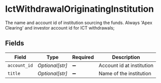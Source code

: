 # IctWithdrawalOriginatingInstitution

The name and account id of institution sourcing the funds. Always 'Apex Clearing' and investor account id for ICT withdrawals;


## Fields

| Field                     | Type                      | Required                  | Description               |
| ------------------------- | ------------------------- | ------------------------- | ------------------------- |
| `account_id`              | *Optional[str]*           | :heavy_minus_sign:        | Account id at institution |
| `title`                   | *Optional[str]*           | :heavy_minus_sign:        | Name of the institution   |